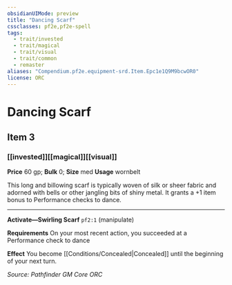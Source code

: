 ```yaml
---
obsidianUIMode: preview
title: "Dancing Scarf"
cssclasses: pf2e,pf2e-spell
tags:
  - trait/invested
  - trait/magical
  - trait/visual
  - trait/common
  - remaster
aliases: "Compendium.pf2e.equipment-srd.Item.Epc1e1Q9M9bcwOR0"
license: ORC
---
```

# Dancing Scarf
## Item 3
### [[invested]][[magical]][[visual]]


**Price** 60 gp; 
**Bulk** 0; **Size** med
**Usage** wornbelt

This long and billowing scarf is typically woven of silk or sheer fabric and adorned with bells or other jangling bits of shiny metal. It grants a +1 item bonus to Performance checks to dance.

* * *

**Activate—Swirling Scarf** `pf2:1` (manipulate)

**Requirements** On your most recent action, you succeeded at a Performance check to dance

**Effect** You become [[Conditions/Concealed|Concealed]] until the beginning of your next turn.

*Source: Pathfinder GM Core*
*ORC*
